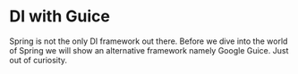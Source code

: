 # DI with Guice

Spring is not the only DI framework out there. Before we dive into the world of Spring we will show 
an alternative framework namely Google Guice. Just out of curiosity.